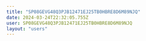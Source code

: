 ```yaml
---
title: "SP08GEVG48Q3PJB12471EJ25TB0HBRE8D6M89NJQ"
date: 2024-03-24T22:32:05.755Z
user: SP08GEVG48Q3PJB12471EJ25TB0HBRE8D6M89NJQ
layout: "users"
---
```

    